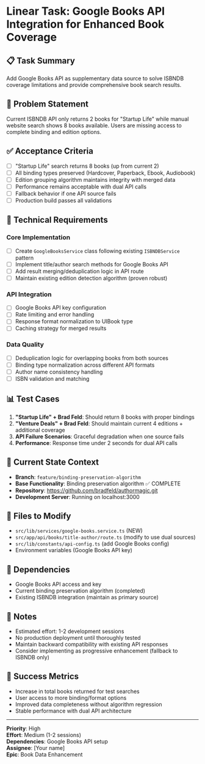 # Linear Task: Google Books API Integration for Enhanced Book Coverage

## 📋 **Task Summary**

Add Google Books API as supplementary data source to solve ISBNDB coverage limitations and provide comprehensive book search results.

## 🎯 **Problem Statement**

Current ISBNDB API only returns 2 books for "Startup Life" while manual website search shows 8 books available. Users are missing access to complete binding and edition options.

## ✅ **Acceptance Criteria**

- [ ] "Startup Life" search returns 8 books (up from current 2)
- [ ] All binding types preserved (Hardcover, Paperback, Ebook, Audiobook)
- [ ] Edition grouping algorithm maintains integrity with merged data
- [ ] Performance remains acceptable with dual API calls
- [ ] Fallback behavior if one API source fails
- [ ] Production build passes all validations

## 🔧 **Technical Requirements**

### **Core Implementation**

- [ ] Create `GoogleBooksService` class following existing `ISBNDBService` pattern
- [ ] Implement title/author search methods for Google Books API
- [ ] Add result merging/deduplication logic in API route
- [ ] Maintain existing edition detection algorithm (proven robust)

### **API Integration**

- [ ] Google Books API key configuration
- [ ] Rate limiting and error handling
- [ ] Response format normalization to UIBook type
- [ ] Caching strategy for merged results

### **Data Quality**

- [ ] Deduplication logic for overlapping books from both sources
- [ ] Binding type normalization across different API formats
- [ ] Author name consistency handling
- [ ] ISBN validation and matching

## 📊 **Test Cases**

1. **"Startup Life" + Brad Feld**: Should return 8 books with proper bindings
2. **"Venture Deals" + Brad Feld**: Should maintain current 4 editions + additional coverage
3. **API Failure Scenarios**: Graceful degradation when one source fails
4. **Performance**: Response time under 2 seconds for dual API calls

## 🚀 **Current State Context**

- **Branch**: `feature/binding-preservation-algorithm`
- **Base Functionality**: Binding preservation algorithm ✅ COMPLETE
- **Repository**: https://github.com/bradfeld/authormagic.git
- **Development Server**: Running on localhost:3000

## 📁 **Files to Modify**

- `src/lib/services/google-books.service.ts` (NEW)
- `src/app/api/books/title-author/route.ts` (modify to use dual sources)
- `src/lib/constants/api-config.ts` (add Google Books config)
- Environment variables (Google Books API key)

## 🔗 **Dependencies**

- Google Books API access and key
- Current binding preservation algorithm (completed)
- Existing ISBNDB integration (maintain as primary source)

## 📝 **Notes**

- Estimated effort: 1-2 development sessions
- No production deployment until thoroughly tested
- Maintain backward compatibility with existing API responses
- Consider implementing as progressive enhancement (fallback to ISBNDB only)

## 🎯 **Success Metrics**

- Increase in total books returned for test searches
- User access to more binding/format options
- Improved data completeness without algorithm regression
- Stable performance with dual API architecture

---

**Priority**: High  
**Effort**: Medium (1-2 sessions)  
**Dependencies**: Google Books API setup  
**Assignee**: [Your name]  
**Epic**: Book Data Enhancement
